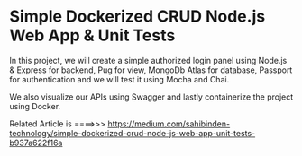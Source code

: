 # Simple Dockerized CRUD Node.js Web App & Unit Tests

In this project, we will create a simple authorized login panel using Node.js & Express for backend, Pug for view, MongoDb Atlas for database, Passport for authentication and we will test it using Mocha and Chai. 

We also visualize our APIs using Swagger and lastly containerize the project using Docker.

Related Article is ====>>> https://medium.com/sahibinden-technology/simple-dockerized-crud-node-js-web-app-unit-tests-b937a622f16a


